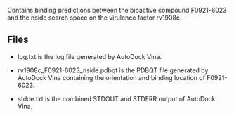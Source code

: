 Contains binding predictions between the bioactive compound F0921-6023 and the nside search space on the virulence factor rv1908c.

## Files

- log.txt is the log file generated by AutoDock Vina.

- rv1908c_F0921-6023_nside.pdbqt is the PDBQT file generated by AutoDock Vina containing the orientation and binding location of F0921-6023.

- stdoe.txt is the combined STDOUT and STDERR output of AutoDock Vina.

